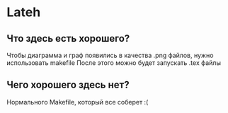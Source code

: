 # Lateh

## Что здесь есть хорошего?

Чтобы диаграмма и граф появились в качества .png файлов, нужно использовать makefile
После этого можно будет запускать .tex файлы

## Чего хорошего здесь нет?

Нормального Makefile, который все соберет :(
